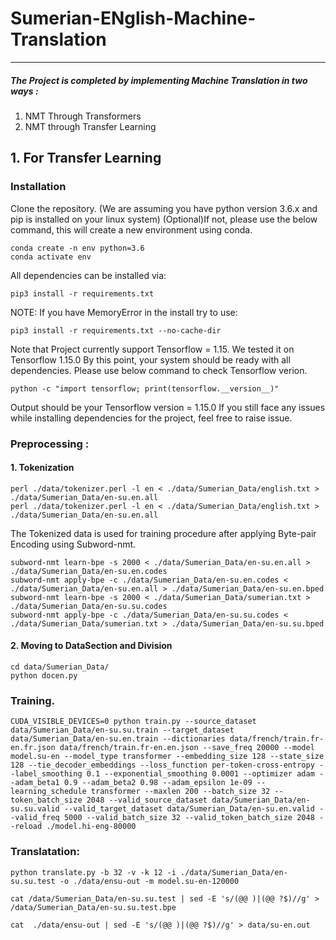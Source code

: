 # Sumerian-ENglish-Machine-Translation
---
##### The Project is completed by implementing Machine Translation in two ways :
1. NMT Through Transformers
2. NMT through Transfer Learning

## 1. For Transfer Learning

### Installation

Clone the repository. (We are assuming you have python version 3.6.x and pip is installed on your linux system)
(Optional)If not, please use the below command, this will create a new environment using conda.

```
conda create -n env python=3.6
conda activate env
```
All dependencies can be installed via:
```
pip3 install -r requirements.txt
```
NOTE: If you have MemoryError in the install try to use:
```
pip3 install -r requirements.txt --no-cache-dir
```
Note that Project currently support Tensorflow = 1.15. We tested it on Tensorflow 1.15.0
By this point, your system should be ready with all dependencies. Please use below command to check Tensorflow verion.
```
python -c "import tensorflow; print(tensorflow.__version__)"
```
Output should be your Tensorflow version = 1.15.0
If you still face any issues while installing dependencies for the project, feel free to raise issue.

### Preprocessing :

#### 1. Tokenization
 
```
perl ./data/tokenizer.perl -l en < ./data/Sumerian_Data/english.txt > ./data/Sumerian_Data/en-su.en.all
perl ./data/tokenizer.perl -l en < ./data/Sumerian_Data/english.txt > ./data/Sumerian_Data/en-su.en.all
```
The Tokenized data is used for training procedure after applying Byte-pair Encoding using Subword-nmt. 
```
subword-nmt learn-bpe -s 2000 < ./data/Sumerian_Data/en-su.en.all > ./data/Sumerian_Data/en-su.en.codes
subword-nmt apply-bpe -c ./data/Sumerian_Data/en-su.en.codes < ./data/Sumerian_Data/en-su.en.all > ./data/Sumerian_Data/en-su.en.bped
subword-nmt learn-bpe -s 2000 < ./data/Sumerian_Data/sumerian.txt > ./data/Sumerian_Data/en-su.su.codes
subword-nmt apply-bpe -c ./data/Sumerian_Data/en-su.su.codes < ./data/Sumerian_Data/sumerian.txt > ./data/Sumerian_Data/en-su.su.bped
```

#### 2. Moving to DataSection and Division
```
cd data/Sumerian_Data/
python docen.py
```
### Training. 
```
CUDA_VISIBLE_DEVICES=0 python train.py --source_dataset data/Sumerian_Data/en-su.su.train --target_dataset data/Sumerian_Data/en-su.en.train --dictionaries data/french/train.fr-en.fr.json data/french/train.fr-en.en.json --save_freq 20000 --model model.su-en --model_type transformer --embedding_size 128 --state_size 128 --tie_decoder_embeddings --loss_function per-token-cross-entropy --label_smoothing 0.1 --exponential_smoothing 0.0001 --optimizer adam --adam_beta1 0.9 --adam_beta2 0.98 --adam_epsilon 1e-09 --learning_schedule transformer --maxlen 200 --batch_size 32 --token_batch_size 2048 --valid_source_dataset data/Sumerian_Data/en-su.su.valid --valid_target_dataset data/Sumerian_Data/en-su.en.valid --valid_freq 5000 --valid_batch_size 32 --valid_token_batch_size 2048 --reload ./model.hi-eng-80000
```

### Translatation: 

```
python translate.py -b 32 -v -k 12 -i ./data/Sumerian_Data/en-su.su.test -o ./data/ensu-out -m model.su-en-120000

cat /data/Sumerian_Data/en-su.su.test | sed -E 's/(@@ )|(@@ ?$)//g' > /data/Sumerian_Data/en-su.su.test.bpe

cat  ./data/ensu-out | sed -E 's/(@@ )|(@@ ?$)//g' > data/su-en.out
```

